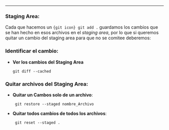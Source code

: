 
---
### Staging Area:
Cada que hacemos un `{git icon} git add .` guardamos los cambios que se han hecho en esos archivos en el *staging area*, por lo que si queremos quitar un cambio del staging area para que no se comitee deberemos:

### Identificar el cambio:
- **Ver los cambios del Staging Area** 
	```git
	git diff --cached
	```





### Quitar archivos del Staging Area:

- **Quitar un Cambos solo de un archivo**:
	```git
	 git restore --staged nombre_Archivo
	```
- **Quitar todos cambios de todos los archivos**:
	```git
	 git reset --staged .
	```

